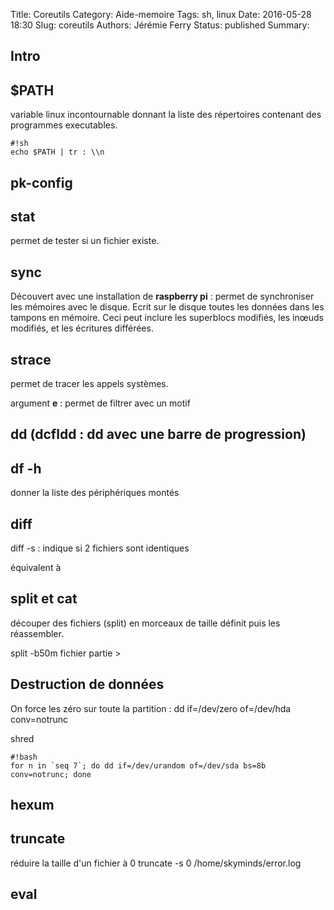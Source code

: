Title: Coreutils
Category: Aide-memoire
Tags: sh, linux
Date: 2016-05-28 18:30
Slug: coreutils
Authors: Jérémie Ferry
Status: published
Summary:

## Intro

## $PATH

variable linux incontournable donnant la liste des répertoires contenant des programmes executables.

    #!sh
    echo $PATH | tr : \\n

## pk-config

## stat

permet de tester si un fichier existe. 

## sync

Découvert avec une installation de **raspberry pi** : permet de synchroniser les mémoires avec le disque.
Ecrit sur le disque toutes les données dans les tampons en mémoire. Ceci peut inclure les superblocs modifiés, les inœuds modifiés, et les écritures différées.

## strace

permet de tracer les appels systèmes.

argument **e** : permet de filtrer avec un motif

## dd (dcfldd : dd avec une barre de progression)

## df -h

donner la liste des périphériques montés

## diff

diff -s <file1> <file2> : indique si 2 fichiers sont identiques

équivalent à 

## split et cat

découper des fichiers (split) en morceaux de taille définit puis les réassembler.

split -b50m fichier partie > 

## Destruction de données

On force les zéro sur toute la partition :
dd if=/dev/zero of=/dev/hda conv=notrunc

shred

    #!bash
    for n in `seq 7`; do dd if=/dev/urandom of=/dev/sda bs=8b conv=notrunc; done

## hexum

## truncate

réduire la taille d'un fichier à 0
truncate -s 0 /home/skyminds/error.log

## eval

